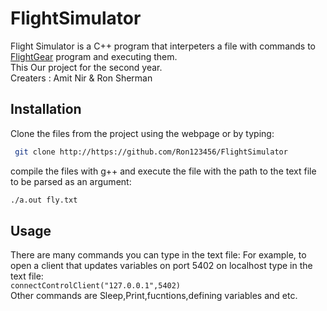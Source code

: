 # FlightSimulator

Flight Simulator is a C++ program that interpeters a file with commands to [FlightGear](https://www.flightgear.org/) program and executing them.  
This Our project for the second year.  
Creaters : Amit Nir & Ron Sherman
## Installation

Clone the files from the project using the webpage or  by typing:     
```bash  
 git clone http://https://github.com/Ron123456/FlightSimulator
```  
compile the files with g++ and execute the file with the path to the text file to be parsed as an argument:     
```bash
./a.out fly.txt
```

## Usage
There are many commands you can type in the text file:
For example, to open a client that updates variables on port 5402 on localhost type in the text file:  
```connectControlClient("127.0.0.1",5402)```  
Other commands are Sleep,Print,fucntions,defining variables and etc.
